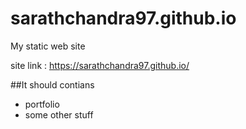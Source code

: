 # sarathchandra97.github.io
My static web site 

site link : https://sarathchandra97.github.io/

##It should contians
* portfolio 
* some other stuff
